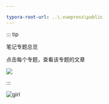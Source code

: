 ```yaml
---

typora-root-url: ..\.vuepress\public
---
```




::: tip 

笔记专题总览

点击每个专题，查看该专题的文章

![](https://img.shields.io/github/license/Q10Viking/q10viking.github.io)

:::

![girl](https://gitee.com/q10viking/PictureRepos/raw/master/images//202111291258902.jpg)

